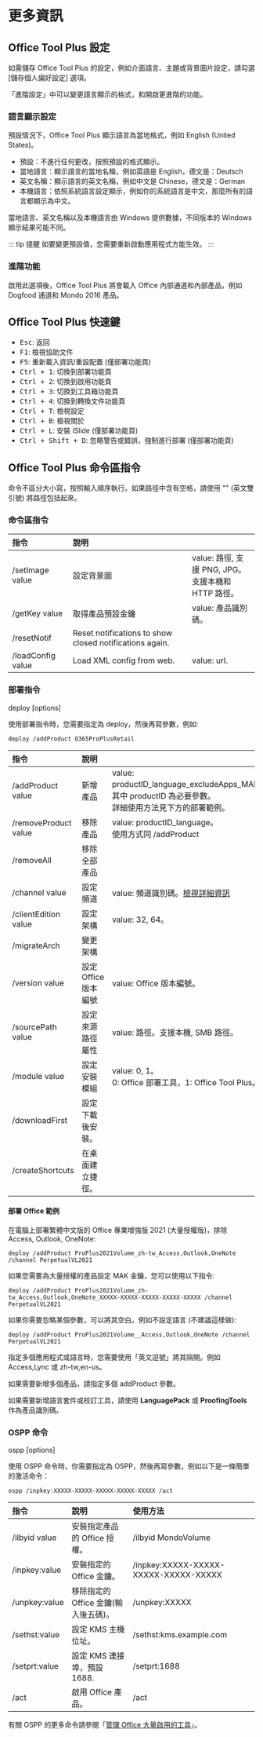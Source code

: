 # 更多資訊

## Office Tool Plus 設定

如需儲存 Office Tool Plus 的設定，例如介面語言、主題或背景圖片設定，請勾選 [儲存個人偏好設定] 選項。

「進階設定」中可以變更語言顯示的格式，和開啟更進階的功能。

### 語言顯示設定

預設情況下，Office Tool Plus 顯示語言為當地格式，例如 English (United States)。

- 預設：不進行任何更改，按照預設的格式顯示。
- 當地語言：顯示語言的當地名稱，例如英語是 English，德文是：Deutsch
- 英文名稱：顯示語言的英文名稱，例如中文是 Chinese，德文是：German
- 本機語言：依照系統語言設定顯示，例如你的系統語言是中文，那麼所有的語言都顯示為中文。

當地語言、英文名稱以及本機語言由 Windows 提供數據，不同版本的 Windows 顯示結果可能不同。

::: tip 提醒
如要變更預設值，您需要重新啟動應用程式方能生效。
:::

### 進階功能

啟用此選項後，Office Tool Plus 將會載入 Office 內部通道和內部產品，例如 Dogfood 通道和 Mondo 2016 產品。

## Office Tool Plus 快速鍵

- <kbd>Esc</kbd>: 返回
- <kbd>F1</kbd>: 檢視協助文件
- <kbd>F5</kbd>: 重新載入資訊/重設配置 (僅部署功能頁)
- <kbd>Ctrl + 1</kbd>: 切換到部署功能頁
- <kbd>Ctrl + 2</kbd>: 切換到啟用功能頁
- <kbd>Ctrl + 3</kbd>: 切換到工具箱功能頁
- <kbd>Ctrl + 4</kbd>: 切換到轉換文件功能頁
- <kbd>Ctrl + T</kbd>: 檢視設定
- <kbd>Ctrl + B</kbd>: 檢視關於
- <kbd>Ctrl + L</kbd>: 安裝 iSlide (僅部署功能頁)
- <kbd>Ctrl + Shift + D</kbd>: 忽略警告或錯誤，強制進行部署 (僅部署功能頁)

## Office Tool Plus 命令區指令

命令不區分大小寫，按照輸入順序執行。如果路徑中含有空格，請使用 "" (英文雙引號) 將路徑包括起來。

### 命令區指令

| 指令 | 說明 |  |
| :-- | :-- | :-- |
| /setImage value | 設定背景圖 | value: 路徑, 支援 PNG, JPG。<br>支援本機和 HTTP 路徑。 |
| /getKey value | 取得產品預設金鑰 | value: 產品識別碼。 |
| /resetNotif | Reset notifications to show closed notifications again. | |
| /loadConfig value | Load XML config from web. | value: url. |

### 部署指令

deploy [options]

使用部署指令時，您需要指定為 deploy，然後再寫參數，例如:

``` batch
deploy /addProduct O365ProPlusRetail
```

| 指令 | 說明 |  |
| :-- | :-- | :-- |
| /addProduct value | 新增產品 | value: productID_language_excludeApps_MAK。<br>其中 productID 為必要參數。<br>詳細使用方法見下方的部署範例。 |
| /removeProduct value | 移除產品 | value: productID_language。<br>使用方式同 /addProduct |
| /removeAll | 移除全部產品 |  |
| /channel value | 設定頻道 | value: 頻道識別碼。[檢視詳細資訊](https://docs.microsoft.com/zh-tw/deployoffice/office-deployment-tool-configuration-options#channel-attribute-part-of-add-element) |
| /clientEdition value | 設定架構 | value: 32, 64。 |
| /migrateArch | 變更架構 |  |
| /version value | 設定 Office 版本編號 | value: Office 版本編號。 |
| /sourcePath value | 設定來源路徑屬性 | value: 路徑。支援本機, SMB 路徑。 |
| /module value | 設定安裝模組 | value: 0, 1。<br>0: Office 部署工具，1: Office Tool Plus。 |
| /downloadFirst | 設定下載後安裝。 |  |
| /createShortcuts | 在桌面建立捷徑。 |  |

#### 部署 Office 範例

在電腦上部署繁體中文版的 Office 專業增強版 2021 (大量授權版)，排除 Access, Outlook, OneNote:

``` batch
deploy /addProduct ProPlus2021Volume_zh-tw_Access,Outlook,OneNote /channel PerpetualVL2021
```

如果您需要為大量授權的產品設定 MAK 金鑰，您可以使用以下指令:

``` batch
deploy /addProduct ProPlus2021Volume_zh-tw_Access,Outlook,OneNote_XXXXX-XXXXX-XXXXX-XXXXX-XXXXX /channel PerpetualVL2021
```

如果你需要忽略某個參數，可以將其空白。例如不設定語言 (不建議這樣做):

``` batch
deploy /addProduct ProPlus2021Volume__Access,Outlook,OneNote /channel PerpetualVL2021
```

指定多個應用程式或語言時，您需要使用「英文逗號」將其隔開。例如 Access,Lync 或 zh-tw,en-us。

如果需要新增多個產品，請指定多個 addProduct 參數。

如果需要新增語言套件或校訂工具，請使用 **LanguagePack** 或 **ProofingTools** 作為產品識別碼。

### OSPP 命令

ospp [options]

使用 OSPP 命令時，你需要指定為 OSPP，然後再寫參數，例如以下是一條簡單的激活命令：

``` batch
ospp /inpkey:XXXXX-XXXXX-XXXXX-XXXXX-XXXXX /act
```

| 指令 | 說明 | 使用方法 |
| :-- | :-- | :-- |
| /ilbyid value | 安裝指定產品的 Office 授權。 | /ilbyid MondoVolume |
| /inpkey:value | 安裝指定的 Office 金鑰。 | /inpkey:XXXXX-XXXXX-XXXXX-XXXXX-XXXXX |
| /unpkey:value | 移除指定的 Office 金鑰(輸入後五碼)。 | /unpkey:XXXXX |
| /sethst:value | 設定 KMS 主機位址。 | /sethst:kms.example.com |
| /setprt:value | 設定 KMS 連接埠，預設 1688. | /setprt:1688 |
| /act | 啟用 Office 產品。 | /act |

有關 OSPP 的更多命令請參閱「[管理 Office 大量啟用的工具](https://docs.microsoft.com/zh-tw/deployoffice/vlactivation/tools-to-manage-volume-activation-of-office)」。
